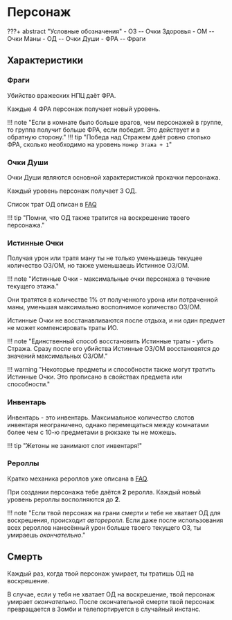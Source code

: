 # Персонаж

???+ abstract "Условные обозначения"
    - ОЗ -- Очки Здоровья
    - ОМ -- Очки Маны
    - ОД -- Очки Души
    - ФРА -- Фраги

## Характеристики

### Фраги

Убийство вражеских НПЦ даёт ФРА.

Каждые 4 ФРА персонаж получает новый уровень.

!!! note "Если в комнате было больше врагов, чем персонажей в группе, то группа получит больше ФРА, если победит. Это действует и в обратную сторону."
!!! tip "Победа над Стражем даёт ровно столько ФРА, сколько необходимо на уровень `Номер Этажа + 1`"

### Очки Души

Очки Души являются основной характеристикой прокачки персонажа.

Каждый уровень персонаж получает 3 ОД.

Список трат ОД описан в [FAQ](../../FAQ#_4)

!!! tip "Помни, что ОД также тратится на воскрешение твоего персонажа."

### Истинные Очки

Получая урон или тратя ману ты не только уменьшаешь текущее количество ОЗ/ОМ, 
но также уменьшаешь Истинное ОЗ/ОМ.

!!! note "Истинные Очки - максимальные очки персонажа в течение текущего этажа."

Они тратятся в количестве 1% от полученного урона или потраченной маны, 
уменьшая максимально восполнимое количество ОЗ/ОМ.

Истинные Очки не восстанавливаются после отдыха, и ни один предмет не может компенсировать траты ИО.

!!! note "Единственный способ восстановить Истинные траты - убить Стража. Сразу после его убийства Истинные ОЗ/ОМ восстановятся до значений максимальных ОЗ/ОМ."

!!! warning "Некоторые предметы и способности также могут тратить Истинные Очки. Это прописано в свойствах предмета или способности."

### Инвентарь

Инвентарь - это инвентарь. Максимальное количество слотов инвентаря неограничено, 
однако перемещаться между комнатами более чем с 10-ю предметами в рюкзаке ты не можешь.

!!! tip "Жетоны не занимают слот инвентаря!"

### Рероллы

Кратко механика рероллов уже описана в [FAQ](../../FAQ#_5).

При создании персонажа тебе даётся **2** реролла. 
Каждый новый уровень рероллы восполняются до **2**.

!!! note "Если твой персонаж на грани смерти и тебе не хватает ОД для воскрешения, происходит *автореролл*. Если даже после использования всех рероллов нанесённый урон больше твоего текущего ОЗ, ты умираешь *окончательно*."

## Смерть

Каждый раз, когда твой персонаж умирает, ты тратишь ОД на воскрешение. 

В случае, если у тебя не хватает ОД на воскрешение, твой персонаж умирает *окончательно*. 
После окончательной смерти твой персонаж превращается в Зомби и телепортируется в случайный инстанс.
